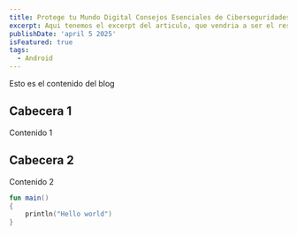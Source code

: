 ```yaml
---
title: Protege tu Mundo Digital Consejos Esenciales de Ciberseguridades
excerpt: Aqui tenemos el excerpt del articulo, que vendria a ser el resumen previo a abrirlo.
publishDate: 'april 5 2025'
isFeatured: true
tags:
  - Android
---
```


Esto es el contenido del blog

## Cabecera 1

Contenido 1

## Cabecera 2

Contenido 2

```kotlin
fun main()
{
    println("Hello world")
}
```
